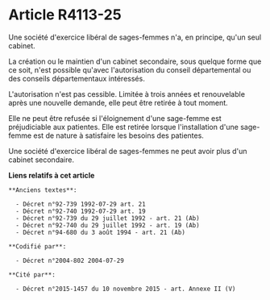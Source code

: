 # Article R4113-25

Une société d'exercice libéral de sages-femmes n'a, en principe, qu'un seul cabinet.

La création ou le maintien d'un cabinet secondaire, sous quelque forme que ce soit, n'est possible qu'avec l'autorisation du
conseil départemental ou des conseils départementaux intéressés.

L'autorisation n'est pas cessible. Limitée à trois années et renouvelable après une nouvelle demande, elle peut être retirée
à tout moment.

Elle ne peut être refusée si l'éloignement d'une sage-femme est préjudiciable aux patientes. Elle est retirée lorsque
l'installation d'une sage-femme est de nature à satisfaire les besoins des patientes.

Une société d'exercice libéral de sages-femmes ne peut avoir plus d'un cabinet secondaire.

**Liens relatifs à cet article**

	**Anciens textes**:

	  - Décret n°92-739 1992-07-29 art. 21
	  - Décret n°92-740 1992-07-29 art. 19
	  - Décret n°92-739 du 29 juillet 1992 - art. 21 (Ab)
	  - Décret n°92-740 du 29 juillet 1992 - art. 19 (Ab)
	  - Décret n°94-680 du 3 août 1994 - art. 21 (Ab)

	**Codifié par**:

	  - Décret n°2004-802 2004-07-29

	**Cité par**:

	  - Décret n°2015-1457 du 10 novembre 2015 - art. Annexe II (V)
